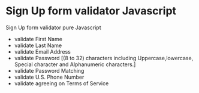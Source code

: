 # Sign Up form validator Javascript

Sign Up form validator pure Javascript

* validate First Name
* validate Last Name
* validate Email Address
* validate Password [(8 to 32) characters including Uppercase,lowercase, Special character and Alphanumeric characters.]
* validate Password Matching 
* validate U.S. Phone Number
* validate agreeing on Terms of Service 
